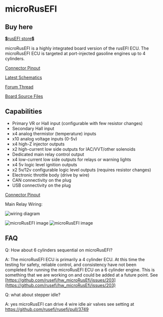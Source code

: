# microRusEFI

## Buy here

[💲rusEFI store💲](https://www.shop.rusefi.com/shop)

microRusEFI is a highly integrated board version of the rusEFI ECU. The microRusEFI ECU is targeted at port-injected
gasoline engines up to 4 cylinders.

[Connector Pinout](Hardware-microRusEFI-wiring)

[Latest Schematics](https://github.com/rusefi/hw_microRusEfi/blob/master/gerbers/R0.6.0/micro_rusEFI.pdf)

[Forum Thread](https://rusefi.com/forum/viewtopic.php?f=4&t=1538)

[Board Source Files](https://github.com/rusefi/hw_microRusEfi)

## Capabilities

* Primary VR or Hall input (configurable with few resistor changes)
* Secondary Hall input
* x4 analog thermistor (temperature) inputs
* x10 analog voltage inputs (0-5v)
* x4 high-Z injector outputs
* x2 high-current low side outputs for IAC/VVT/other solenoids
* Dedicated main relay control output
* x4 low-current low side outputs for relays or warning lights
* x4 5v logic level ignition outputs
* x2 5v/12v configurable logic level outputs (requires resistor changes)
* Electronic throttle body (drive by wire)
* CAN connectivity on the plug
* USB connectivity on the plug

[Connector Pinout](Hardware-microRusEFI-wiring)

Main Relay Wiring:

![wiring diagram](https://user-images.githubusercontent.com/48498823/90672739-94b7e080-e224-11ea-92fb-12a4fdc5b056.png)

![microRusEFI image](https://user-images.githubusercontent.com/5051341/80747087-806e9d00-8ae8-11ea-983e-330dfc6e3015.jpg)
![microRusEFI image](https://user-images.githubusercontent.com/5051341/80747096-849aba80-8ae8-11ea-862c-d124ef75f06a.jpg)

## FAQ

Q: How about 6 cylinders sequential on microRusEFI?

A: The microRusEFI ECU is primarily a 4 cylinder ECU. At this time the testing for safety, reliable control, and consistency have not been completed for running the microRusEFI ECU on a 6 cylinder engine. This is something that we are working on and could be added at a future point.
See [https://github.com/rusefi/hw_microRusEfi/issues/203](https://github.com/rusefi/hw_microRusEfi/issues/203)

Q: what about stepper idle?

A: yes microRusEFI can drive 4 wire idle air valves see setting at https://github.com/rusefi/rusefi/pull/3749

